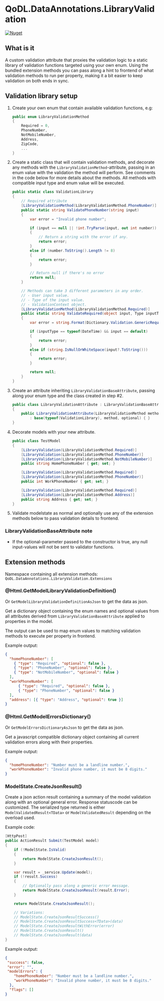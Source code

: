 # QoDL.DataAnnotations.LibraryValidation

[![Nuget](https://img.shields.io/nuget/v/QoDL.DataAnnotations.LibraryValidation?label=HealthCheckQoDL.DataAnnotations.LibraryValidation&logo=nuget)](https://www.nuget.org/packages/QoDL.DataAnnotations.LibraryValidation)

## What is it

A custom validation attribute that proxies the validation logic to a static library of validation functions targeted using your own enum. Using the bundled extension methods you can pass along a hint to frontend of what validation methods to run per property, making it a bit easier to keep validation on both ends in sync.

## Validation library setup

1. Create your own enum that contain available validation functions, e.g:

    ```csharp
    public enum LibraryValidationMethod
    {
        Required = 0,
        PhoneNumber,
        NotMobileNumber,
        Address,
        ZipCode,
        ...
    }
    ```

2. Create a static class that will contain validation methods, and decorate any methods with the `LibraryValidationMethod`-attribute, passing in an enum value with the validation the method will perform. See comments in the code below for more details about the methods. All methods with compatible input type and enum value will be executed.

    ```csharp
    public static class ValidationLibrary
    {
        // Required attribute
        [LibraryValidationMethod(LibraryValidationMethod.PhoneNumber)]
        public static string ValidatePhoneNumber(string input)
        {
            var error = "Invalid phone number";

            if (input == null || !int.TryParse(input, out int number))
            {
                // Return a string with the error if any.
                return error;
            }
            else if (number.ToString().Length != 8)
            {
                return error;
            }

            // Return null if there's no error
            return null;
        }

        // Methods can take 3 different parameters in any order.
        // - User input value.
        // - Type of the input value.
        // - ValidationContext object.
        [LibraryValidationMethod(LibraryValidationMethod.Required)]
        public static string ValidateRequired(object input, Type inputType, ValidationContext validationContext)
        {
            var error = string.Format(Dictionary.Validation.GenericRequired, validationContext.DisplayName);

            if (inputType == typeof(DateTime) && input == default)
            {
                return error;
            }
            else if (string.IsNullOrWhiteSpace(input?.ToString()))
            {
                return error;
            }

            return null;
        }
    }
    ```

3. Create an attribute inheriting `LibraryValidationBaseAttribute`, passing along your enum type and the class created in step #2.

    ```csharp
    public class LibraryValidationAttribute : LibraryValidationBaseAttribute
    {
        public LibraryValidationAttribute(LibraryValidationMethod method, bool optional = false)
            : base(typeof(ValidationLibrary), method, optional) { }
    }
    ```

4. Decorate models with your new attribute.

    ```csharp
    public class TestModel
    {
        [LibraryValidation(LibraryValidationMethod.Required)]
        [LibraryValidation(LibraryValidationMethod.PhoneNumber)]
        [LibraryValidation(LibraryValidationMethod.NotMobileNumber)]
        public string HomePhoneNumber { get; set; }

        [LibraryValidation(LibraryValidationMethod.Required)]
        [LibraryValidation(LibraryValidationMethod.PhoneNumber)]
        public int WorkPhoneNumber { get; set; }

        [LibraryValidation(LibraryValidationMethod.Required)]
        [LibraryValidation(LibraryValidationMethod.Address)]
        public string Address { get; set; }
    }
    ```

5. Validate modelstate as normal and optionally use any of the extension methods below to pass validation details to frontend.

### LibraryValidationBaseAttribute note

* If the optional-parameter passed to the constructor is true, any null input-values will not be sent to validator functions.

## Extension methods

Namespace containing all extension methods: `QoDL.DataAnnotations.LibraryValidation.Extensions`

### @Html.GetModelLibraryValidationDefinition()

Or `GetModelLibraryValidationDefinitionAsJson` to get the data as json.

Get a dictionary object containing the enum names and optional values from all attributes derived from `LibraryValidationBaseAttribute` applied to properties in the model.

The output can be used to map enum values to matching validation methods to execute per property in frontend.

Example output:

```json
{
  "homePhoneNumber": [
    { "type": "Required", "optional": false },
    { "type": "PhoneNumber", "optional": false },
    { "type": "NotMobileNumber", "optional": false }
  ],
  "workPhoneNumber": [
      { "type": "Required", "optional": false },
      { "type": "PhoneNumber", "optional": false }
  ],
  "address": [{ "type": "Address", "optional": true }]
}
```

### @Html.GetModelErrorsDictionary()

Or `GetModelErrorsDictionaryAsJson` to get the data as json.

Get a javascript compatible dictionary object containing all current validation errors along with their properties.

Example output:

```json
{
  "homePhoneNumber": "Number must be a landline number.",
  "workPhoneNumber": "Invalid phone number, it must be 8 digits."
}
```

### ModelState.CreateJsonResult()

Create a json action result containing a summary of the model validation along with an optional general error. Response statuscode can be customized.
The serialized type returned is either `ModelValidatedResult<TData>` or `ModelValidatedResult` depending on the overload used.

Example code:

```csharp
[HttpPost]
public ActionResult Submit(TestModel model)
{
    if (!ModelState.IsValid)
    {
        return ModelState.CreateJsonResult();
    }

    var result = _service.Update(model);
    if (!result.Success)
    {
        // Optionally pass along a generic error message.
        return ModelState.CreateJsonResult(result.Error);
    }

    return ModelState.CreateJsonResult();

    // Variations:
    // ModelState.CreateJsonResultSuccess()
    // ModelState.CreateJsonResultSuccess<TData>(data)
    // ModelState.CreateJsonResultWithError(error)
    // ModelState.CreateJsonResult()
    // ModelState.CreateJsonResult(data)
}
```

Example output:

```json
{
 "success": false,
 "error": "",
 "modelErrors": {
    "homePhoneNumber": "Number must be a landline number.",
    "workPhoneNumber": "Invalid phone number, it must be 8 digits."
  },
  "flags": []
}
```
